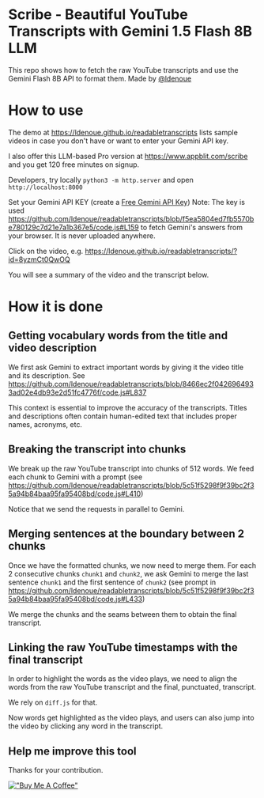 # Scribe - Beautiful YouTube Transcripts with Gemini 1.5 Flash 8B LLM

This repo shows how to fetch the raw YouTube transcripts and use the Gemini Flash 8B API to format them.
Made by [@ldenoue](https://twitter.com/ldenoue)

# How to use

The demo at https://ldenoue.github.io/readabletranscripts lists sample videos in case you don't have or want to enter your Gemini API key.

I also offer this LLM-based Pro version at https://www.appblit.com/scribe and you get 120 free minutes on signup.

Developers, try locally `python3 -m http.server` and open `http://localhost:8000`

Set your Gemini API KEY (create a [Free Gemini API Key](https://aistudio.google.com/apikey))
Note: The key is used https://github.com/ldenoue/readabletranscripts/blob/f5ea5804ed7fb5570be780129c7d21e7a1b367e5/code.js#L159 to fetch Gemini's answers from your browser.
It is never uploaded anywhere.

Click on the video, e.g. https://ldenoue.github.io/readabletranscripts/?id=8yzmCt0QwOQ

You will see a summary of the video and the transcript below.

# How it is done

## Getting vocabulary words from the title and video description

We first ask Gemini to extract important words by giving it the video title and its description.
See https://github.com/ldenoue/readabletranscripts/blob/8466ec2f0426964933ad02e4db93e2d51fc4776f/code.js#L837

This context is essential to improve the accuracy of the transcripts.
Titles and descriptions often contain human-edited text that includes proper names, acronyms, etc.

## Breaking the transcript into chunks
We break up the raw YouTube transcript into chunks of 512 words.
We feed each chunk to Gemini with a prompt (see https://github.com/ldenoue/readabletranscripts/blob/5c51f5298f9f39bc2f35a94b84baa95fa95408bd/code.js#L410)

Notice that we send the requests in parallel to Gemini.

## Merging sentences at the boundary between 2 chunks
Once we have the formatted chunks, we now need to merge them.
For each 2 consecutive chunks `chunk1` and `chunk2`, we ask Gemini to merge the last sentence `chunk1` and the first sentence of `chunk2` (see prompt in https://github.com/ldenoue/readabletranscripts/blob/5c51f5298f9f39bc2f35a94b84baa95fa95408bd/code.js#L433)

We merge the chunks and the seams between them to obtain the final transcript.

## Linking the raw YouTube timestamps with the final transcript

In order to highlight the words as the video plays, we need to align the words from the raw YouTube transcript and the final, punctuated, transcript.

We rely on `diff.js` for that.

Now words get highlighted as the video plays, and users can also jump into the video by clicking any word in the transcript.

## Help me improve this tool

Thanks for your contribution.

[!["Buy Me A Coffee"](https://www.buymeacoffee.com/assets/img/custom_images/orange_img.png)](https://www.buymeacoffee.com/ldenoue)
